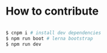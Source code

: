 # How to contribute

```bash

$ cnpm i # install dev dependencies
$ npm run boot # lerna bootstrap
$ npm run dev
```